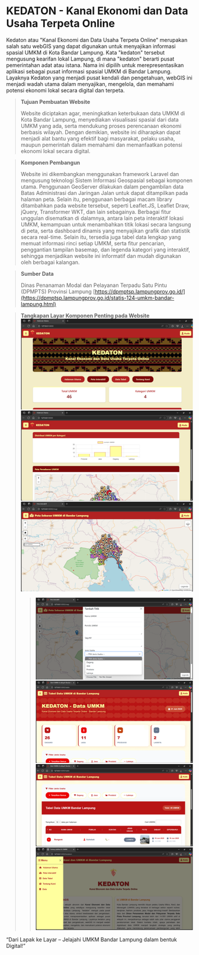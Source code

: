 # KEDATON - Kanal Ekonomi dan Data Usaha Terpeta Online
Kedaton atau "Kanal Ekonomi dan Data Usaha Terpeta Online" merupakan salah satu webGIS yang dapat digunakan untuk menyajikan informasi spasial UMKM di Kota Bandar Lampung. Kata "kedaton" tersebut mengusung kearifan lokal Lampung, di mana "kedaton" berarti pusat pemerintahan adat atau istana. Nama ini dipilih untuk merepresentasikan aplikasi sebagai pusat informasi spasial UMKM di Bandar Lampung. Layaknya Kedaton yang menjadi pusat kendali dan pengetahuan, webGIS ini menjadi wadah utama dalam menyajikan, mengelola, dan memahami potensi ekonomi lokal secara digital dan terpeta.

>**Tujuan Pembuatan Website**
>
> Website diciptakan agar, meningkatkan keterbukaan data UMKM di Kota Bandar Lampung, menyediakan visualisasi spasial dari data UMKM yang ada, serta mendukung proses perencanaan ekonomi berbasis wilayah. Dengan demikian, website ini diharapkan dapat menjadi alat bantu yang efektif bagi masyarakat, pelaku usaha, maupun pemerintah dalam memahami dan memanfaatkan potensi ekonomi lokal secara digital.


>**Komponen Pembangun**
>
>Website ini dikembangkan menggunakan framework Laravel dan mengusung teknologi Sistem Informasi Geospasial sebagai komponen utama. Penggunaan GeoServer dilakukan dalam pengambilan data Batas Administrasi dan Jaringan Jalan untuk dapat ditampilkan pada halaman peta. Selain itu, penggunaan berbagai macam library ditambahkan pada website tersebut, seperti Leaflet.JS, Leaflet Draw, jQuery, Transformer WKT, dan lain sebagainya. Berbagai fitur unggulan disematkan di dalamnya, antara lain peta interaktif lokasi UMKM, kemampuan untuk menambahkan titik lokasi secara langsung di peta, serta dashboard dinamis yang menyajikan grafik dan statistik secara real-time. Selain itu, tersedia juga tabel data lengkap yang memuat informasi rinci setiap UMKM, serta fitur pencarian, penggantian tampilan basemap, dan legenda kategori yang interaktif, sehingga menjadikan website ini informatif dan mudah digunakan oleh berbagai kalangan.

>**Sumber Data**
>
>Dinas Penanaman Modal dan Pelayanan Terpadu Satu Pintu (DPMPTS) Provinsi Lampung
[https://dpmptsp.lampungprov.go.id/](https://dpmptsp.lampungprov.go.id/statis-124-umkm-bandar-lampung.html)


>**Tangkapan Layar Komponen Penting pada Website**
>![Halaman Awal](foto/halamanawal1.png)
>![Halaman Awal](foto/halamanawal2.png)
>![Peta Interaktif](foto/peta.png)
>>![form input](foto/form.png)
>![Tabel Data](foto/tabel1.png)
>![Tabel Data](foto/tabel2.png)
>![Halaman Lain](foto/kedaton.png)




“Dari Lapak ke Layar – Jelajahi UMKM Bandar Lampung dalam bentuk Digital!”
